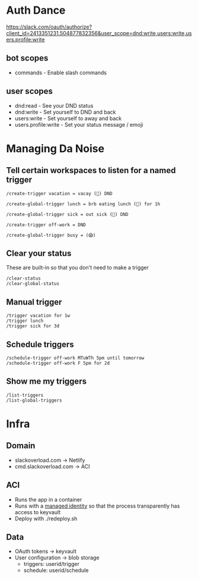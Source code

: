 # Auth Dance
https://slack.com/oauth/authorize?client_id=2413351231.504877832356&user_scope=dnd:write,users:write,users.profile:write

## bot scopes
* commands - Enable slash commands

## user scopes
* dnd:read - See your DND status
* dnd:write - Set yourself to DND and back
* users:write - Set yourself to away and back
* users.profile:write - Set your status message / emoji

# Managing Da Noise

## Tell certain workspaces to listen for a named trigger

```
/create-trigger vacation = vacay (🌴) DND

/create-global-trigger lunch = brb eating lunch (🌯) for 1h

/create-global-trigger sick = out sick (🤒) DND

/create-trigger off-work = DND

/create-global-trigger busy = (😱)
```

## Clear your status

These are built-in so that you don't need to make a trigger

```
/clear-status
/clear-global-status
```

## Manual trigger

```
/trigger vacation for 1w
/trigger lunch
/trigger sick for 3d
```

## Schedule triggers

```
/schedule-trigger off-work MTuWTh 5pm until tomorrow
/schedule-trigger off-work F 5pm for 2d
```

## Show me my triggers

```
/list-triggers
/list-global-triggers
```

# Infra

## Domain

* slackoverload.com -> Netlify
* cmd.slackoverload.com -> ACI

## ACI

* Runs the app in a container
* Runs with a [managed identity](https://docs.microsoft.com/en-us/azure/container-instances/container-instances-managed-identity)
  so that the process transparently has access to keyvault
* Deploy with ./redeploy.sh

## Data

* OAuth tokens -> keyvault
* User configuration -> blob storage
    * triggers: userid/trigger
    * schedule: userid/schedule